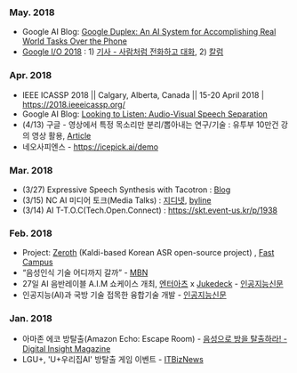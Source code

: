 ### May. 2018
* Google AI Blog: [Google Duplex: An AI System for Accomplishing Real World Tasks Over the Phone](https://ai.googleblog.com/2018/05/duplex-ai-system-for-natural-conversation.html)
* [Google I/O 2018](https://events.google.com/io/) : 1) [기사 - 사람처럼 전화하고 대화](http://thegear.co.kr/16063), 2) [칼럼](http://www.ciokorea.com/column/38176)

### Apr. 2018
* IEEE ICASSP 2018 || Calgary, Alberta, Canada || 15-20 April 2018 | https://2018.ieeeicassp.org/
* Google AI Blog: [Looking to Listen: Audio-Visual Speech Separation](https://ai.googleblog.com/2018/05/duplex-ai-system-for-natural-conversation.html)
* (4/13) 구글 - 영상에서 특정 목소리만 분리/뽑아내는 연구/기술 : 유투부 10만건 강의 영상 활용, [Article](http://smartaedi.tistory.com/251) 
* 네오사피엔스 - https://icepick.ai/demo   

### Mar. 2018
* (3/27) Expressive Speech Synthesis with Tacotron : [Blog](https://research.googleblog.com/2018/03/expressive-speech-synthesis-with.html)
* (3/15) NC AI 미디어 토크(Media Talks) : [지디넷](http://www.zdnet.co.kr/news/news_view.asp?artice_id=20180315184207), [byline](https://byline.network/2018/03/15-7/)
* (3/14) AI T-T.O.C(Tech.Open.Connect) : https://skt.event-us.kr/p/1938 

### Feb. 2018
* Project: [Zeroth](https://github.com/goodatlas/zeroth) (Kaldi-based Korean ASR open-source project) , [Fast Campus](http://www.fastcampus.co.kr/data_camp_dsr)
* “음성인식 기술 어디까지 갈까” - [MBN](http://news.mk.co.kr/newsRead.php?year=2017&no=131699)
* 27일 AI 음반레이블 A.I.M 쇼케이스 개최, [엔터아츠](https://www.enterarts.net) x [Jukedeck](https://www.jukedeck.com) - [인공지능신문](http://www.aitimes.kr/news/articleView.html?idxno=11383)
* 인공지능(AI)과 국방 기술 접목한 융합기술 개발 - [인공지능신문](http://www.aitimes.kr/news/articleView.html?idxno=11375)

### Jan. 2018
* 아마존 에코 방탈출(Amazon Echo: Escape Room) - [음성으로 방을 탈출하라! - Digital Insight Magazine](http://magazine.ditoday.com/marketing/%EC%9D%8C%EC%84%B1%EC%9C%BC%EB%A1%9C-%EB%B0%A9%EC%9D%84-%ED%83%88%EC%B6%9C%ED%95%98%EB%9D%BC/)
* LGU+, 'U+우리집AI' 방탈출 게임 이벤트 - [ITBizNews](http://www.itbiznews.com/news/articleView.html?idxno=7882)
